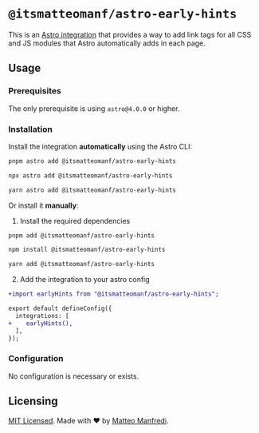 # `@itsmatteomanf/astro-early-hints`

This is an [Astro integration](https://docs.astro.build/en/guides/integrations-guide/) that provides a way to add link tags for all CSS and JS modules that Astro automatically adds in each page.

## Usage

### Prerequisites

The only prerequisite is using `astro@4.0.0` or higher.

### Installation

Install the integration **automatically** using the Astro CLI:

```bash
pnpm astro add @itsmatteomanf/astro-early-hints
```

```bash
npx astro add @itsmatteomanf/astro-early-hints
```

```bash
yarn astro add @itsmatteomanf/astro-early-hints
```

Or install it **manually**:

1. Install the required dependencies

```bash
pnpm add @itsmatteomanf/astro-early-hints
```

```bash
npm install @itsmatteomanf/astro-early-hints
```

```bash
yarn add @itsmatteomanf/astro-early-hints
```

2. Add the integration to your astro config

```diff
+import earlyHints from "@itsmatteomanf/astro-early-hints";

export default defineConfig({
  integrations: [
+    earlyHints(),
  ],
});
```

### Configuration

No configuration is necessary or exists.

## Licensing

[MIT Licensed](https://github.com/itsmatteomanf/astro-components/blob/main/LICENSE.md). Made with ❤️ by [Matteo Manfredi](https://github.com/itsmatteomanf).
